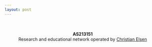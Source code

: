 ```yaml
---
layout: post
---
```



<p align="center">
<br><br>
<b>AS213151</b><br>
Research and educational network operated by <a href="https://chris.elsen.xyz">Christian Elsen</a>
<br><br>
</p>

